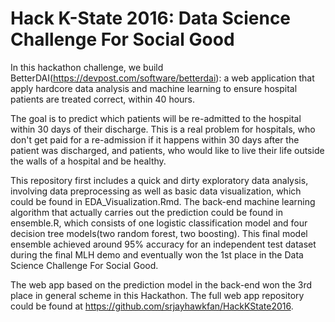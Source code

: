 # Hack K-State 2016: Data Science Challenge For Social Good

In this hackathon challenge, we build BetterDAI(https://devpost.com/software/betterdai): a web application that apply hardcore data analysis and machine learning to ensure hospital patients are treated correct, within 40 hours.

The goal is to predict which patients will be re-admitted to the hospital within 30 days of their discharge. This is a real problem for hospitals, who don't get paid for a re-admission if it happens within 30 days after the patient was discharged, and patients, who would like to live their life outside the walls of a hospital and be healthy.

This repository first includes a quick and dirty exploratory data analysis, involving data preprocessing as well as basic data visualization, which could be found in EDA_Visualization.Rmd. The back-end machine learning algorithm that actually carries out the prediction could be found in ensemble.R, which consists of one logistic classification model and four decision tree models(two random forest, two boosting). This final model ensemble achieved around 95% accuracy for an independent test dataset during the final MLH demo and eventually won the 1st place in the Data Science Challenge For Social Good.

The web app based on the prediction model in the back-end won the 3rd place in general scheme in this Hackathon. The full web app repository could be found at https://github.com/srjayhawkfan/HackKState2016. 

